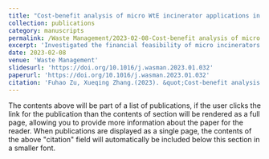 ```yaml
---
title: "Cost-benefit analysis of micro WtE incinerator applications in an urban environment: A case study at the Hong Kong International Airport"
collection: publications
category: manuscripts
permalink: /Waste Management/2023-02-08-Cost-benefit analysis of micro WtE incinerator applications in an urban environment A case study at the Hong Kong International Airport
excerpt: 'Investigated the financial feasibility of micro incinerators in an urban environment. Developed a cost-benefit analysis method for evaluating micro incinerator application. Compared six potential application scenarios in the context of HKIA. Conducted a comprehensive sensitivity analysis to evaluate the impact of key parameters. Provided recommendations for the investment decision of the operating company.'
date: 2023-02-08
venue: 'Waste Management'
slidesurl: 'https://doi.org/10.1016/j.wasman.2023.01.032'
paperurl: 'https://doi.org/10.1016/j.wasman.2023.01.032'
citation: 'Fuhao Zu, Xueqing Zhang.(2023). &quot;Cost-benefit analysis of micro WtE incinerator applications in an urban environment: A case study at the Hong Kong International Airport.&quot; <i>Waste Management</i>. 159:134-145.'
---
```


The contents above will be part of a list of publications, if the user clicks the link for the publication than the contents of section will be rendered as a full page, allowing you to provide more information about the paper for the reader. When publications are displayed as a single page, the contents of the above "citation" field will automatically be included below this section in a smaller font.
